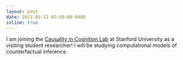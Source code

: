 ```yaml
---
layout: post
date: 2021-05-12 07:59:00-0400
inline: true
---
```


I am joining the [Causality in Cognition Lab](http://cicl.stanford.edu/) at Stanford University as a visiting student researcher! I will be studying computational models of counterfactual inference.
